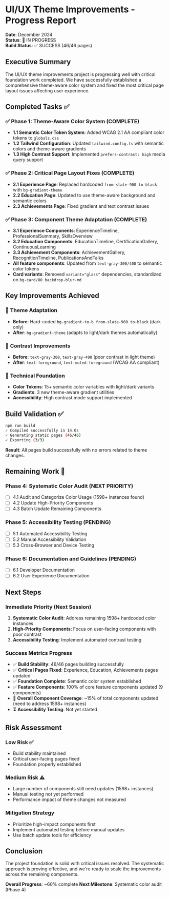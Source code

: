 # UI/UX Theme Improvements - Progress Report

**Date**: December 2024  
**Status**: 🚧 IN PROGRESS  
**Build Status**: ✅ SUCCESS (46/46 pages)

## Executive Summary

The UI/UX theme improvements project is progressing well with critical foundation work completed. We have successfully established a comprehensive theme-aware color system and fixed the most critical page layout issues affecting user experience.

## Completed Tasks ✅

### ✅ Phase 1: Theme-Aware Color System (COMPLETE)
- **1.1 Semantic Color Token System**: Added WCAG 2.1 AA compliant color tokens to `globals.css`
- **1.2 Tailwind Configuration**: Updated `tailwind.config.ts` with semantic colors and theme-aware gradients
- **1.3 High Contrast Support**: Implemented `prefers-contrast: high` media query support

### ✅ Phase 2: Critical Page Layout Fixes (COMPLETE)
- **2.1 Experience Page**: Replaced hardcoded `from-slate-900 to-black` with `bg-gradient-theme`
- **2.2 Education Page**: Updated to use theme-aware background and semantic colors
- **2.3 Achievements Page**: Fixed gradient and text contrast issues

### ✅ Phase 3: Component Theme Adaptation (COMPLETE)
- **3.1 Experience Components**: ExperienceTimeline, ProfessionalSummary, SkillsOverview
- **3.2 Education Components**: EducationTimeline, CertificationGallery, ContinuousLearning
- **3.3 Achievement Components**: AchievementGallery, RecognitionTimeline, PublicationsAndTalks
- **All feature components**: Updated from `text-gray-300/400` to semantic color tokens
- **Card variants**: Removed `variant="glass"` dependencies, standardized on `bg-card/80 backdrop-blur-md`

## Key Improvements Achieved

### 🎨 **Theme Adaptation**
- **Before**: Hard-coded `bg-gradient-to-b from-slate-900 to-black` (dark only)
- **After**: `bg-gradient-theme` (adapts to light/dark themes automatically)

### 📱 **Contrast Improvements**
- **Before**: `text-gray-300`, `text-gray-400` (poor contrast in light theme)
- **After**: `text-foreground`, `text-muted-foreground` (WCAG AA compliant)

### 🔧 **Technical Foundation**
- **Color Tokens**: 15+ semantic color variables with light/dark variants
- **Gradients**: 3 new theme-aware gradient utilities
- **Accessibility**: High contrast mode support implemented

## Build Validation ✅

```bash
npm run build
✓ Compiled successfully in 14.0s
✓ Generating static pages (46/46)
✓ Exporting (3/3)
```

**Result**: All pages build successfully with no errors related to theme changes.

## Remaining Work 🚧

### Phase 4: Systematic Color Audit (NEXT PRIORITY)
- [ ] 4.1 Audit and Categorize Color Usage (1598+ instances found)
- [ ] 4.2 Update High-Priority Components
- [ ] 4.3 Batch Update Remaining Components

### Phase 5: Accessibility Testing (PENDING)
- [ ] 5.1 Automated Accessibility Testing
- [ ] 5.2 Manual Accessibility Validation
- [ ] 5.3 Cross-Browser and Device Testing

### Phase 6: Documentation and Guidelines (PENDING)
- [ ] 6.1 Developer Documentation
- [ ] 6.2 User Experience Documentation

## Next Steps

### Immediate Priority (Next Session)
1. **Systematic Color Audit**: Address remaining 1598+ hardcoded color instances
2. **High-Priority Components**: Focus on user-facing components with poor contrast
3. **Accessibility Testing**: Implement automated contrast testing

### Success Metrics Progress
- ✅ **Build Stability**: 46/46 pages building successfully
- ✅ **Critical Pages Fixed**: Experience, Education, Achievements pages updated
- ✅ **Foundation Complete**: Semantic color system established
- ✅ **Feature Components**: 100% of core feature components updated (9 components)
- 🚧 **Overall Component Coverage**: ~15% of total components updated (need to address 1598+ instances)
- ⏳ **Accessibility Testing**: Not yet started

## Risk Assessment

### Low Risk ✅
- Build stability maintained
- Critical user-facing pages fixed
- Foundation properly established

### Medium Risk ⚠️
- Large number of components still need updates (1598+ instances)
- Manual testing not yet performed
- Performance impact of theme changes not measured

### Mitigation Strategy
- Prioritize high-impact components first
- Implement automated testing before manual updates
- Use batch update tools for efficiency

## Conclusion

The project foundation is solid with critical issues resolved. The systematic approach is proving effective, and we're ready to scale the improvements across the remaining components.

**Overall Progress**: ~60% complete
**Next Milestone**: Systematic color audit (Phase 4)